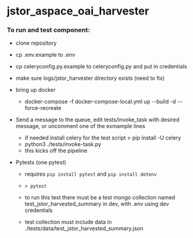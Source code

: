 # jstor_aspace_oai_harvester

### To run and test component:
- clone repository
- cp .env.example to .env
- cp celeryconfig.py.example to celeryconfig.py and put in credentials
- make sure logs/jstor_harvester directory exists (need to fix)
- bring up docker
  - docker-compose -f docker-compose-local.yml up --build -d --force-recreate
- Send a message to the queue, edit tests/invoke_task with desired message, or uncomment one of the exmample lines
  - if needed install celery for the test script > pip install -U celery
  - python3 ./tests/invoke-task.py
  - this kicks off the pipeline

- Pytests (one pytest)
  - requires `pip install pytest` and `pip install dotenv`
  - `> pytest`

  - to run this test there must be a test mongo collection named test_jstor_harvested_summary in dev, with .env using dev credentials 
  - test collection must include data in ./tests/data/test_jstor_harvested_summary.json

